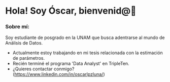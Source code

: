 <h1> Hola! Soy Óscar, bienvenid@👋 </h1>

<!--
**OscarLpzLuna/OscarLpzLuna** is a ✨ _special_ ✨ repository because its `README.md` (this file) appears on your GitHub profile.

Here are some ideas to get you started:

- 🔭 I’m currently working on ...
- 🌱 I’m currently learning ...
- 👯 I’m looking to collaborate on ...
- 🤔 I’m looking for help with ...
- 💬 Ask me about ...
- 📫 How to reach me: ...
- 😄 Pronouns: ...
- ⚡ Fun fact: ...
-->
<div id="header" align="left">

### Sobre mí:

Soy estudiante de posgrado en la UNAM que busca adentrarse al mundo de Análisis de Datos.  

* Actualmente estoy trabajando en mi tesis relacionada con la estimación de parámetros.
* Recién terminé el programa 'Data Analyst' en TripleTen.
* ¿Quieres contactar conmigo? (https://www.linkedin.com/in/oscarlpzluna/)
